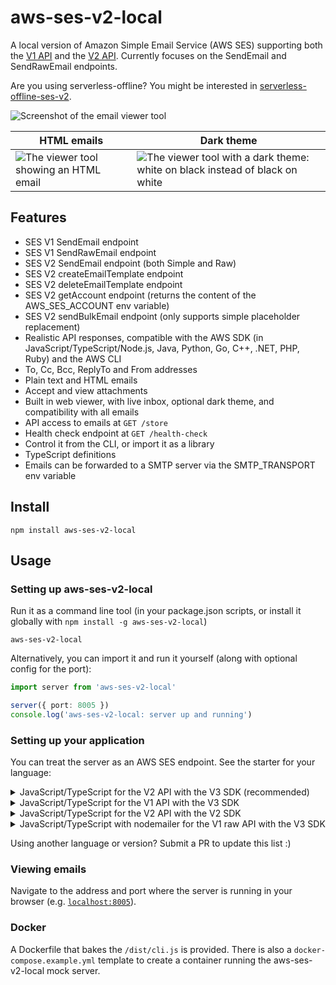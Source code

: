 # aws-ses-v2-local

A local version of Amazon Simple Email Service (AWS SES) supporting both the [V1 API](https://docs.aws.amazon.com/ses/latest/APIReference/Welcome.html) and the [V2 API](https://docs.aws.amazon.com/ses/latest/APIReference-V2/Welcome.html). Currently focuses on the SendEmail and SendRawEmail endpoints.

Are you using serverless-offline? You might be interested in [serverless-offline-ses-v2](https://github.com/domdomegg/serverless-offline-ses-v2).

![Screenshot of the email viewer tool](./branding/text-email.png)

| HTML emails | Dark theme |
| - | - |
| ![The viewer tool showing an HTML email](./branding/html-email.png) | ![The viewer tool with a dark theme: white on black instead of black on white](branding/dark-theme.png) |

## Features

- SES V1 SendEmail endpoint
- SES V1 SendRawEmail endpoint
- SES V2 SendEmail endpoint (both Simple and Raw)
- SES V2 createEmailTemplate endpoint
- SES V2 deleteEmailTemplate endpoint
- SES V2 getAccount endpoint (returns the content of the AWS_SES_ACCOUNT env variable)
- SES V2 sendBulkEmail endpoint (only supports simple placeholder replacement)
- Realistic API responses, compatible with the AWS SDK (in JavaScript/TypeScript/Node.js, Java, Python, Go, C++, .NET, PHP, Ruby) and the AWS CLI
- To, Cc, Bcc, ReplyTo and From addresses
- Plain text and HTML emails
- Accept and view attachments
- Built in web viewer, with live inbox, optional dark theme, and compatibility with all emails
- API access to emails at `GET /store`
- Health check endpoint at `GET /health-check`
- Control it from the CLI, or import it as a library
- TypeScript definitions
- Emails can be forwarded to a SMTP server via the SMTP_TRANSPORT env variable

## Install

```
npm install aws-ses-v2-local
```

## Usage

### Setting up aws-ses-v2-local

Run it as a command line tool (in your package.json scripts, or install it globally with `npm install -g aws-ses-v2-local`)

```
aws-ses-v2-local
```

Alternatively, you can import it and run it yourself (along with optional config for the port):

```typescript
import server from 'aws-ses-v2-local'

server({ port: 8005 })
console.log('aws-ses-v2-local: server up and running')
```

### Setting up your application

You can treat the server as an AWS SES endpoint. See the starter for your language:

<details>
<summary>JavaScript/TypeScript for the V2 API with the V3 SDK (recommended)</summary>

```typescript
import { SESv2Client, SendEmailCommand } from "@aws-sdk/client-sesv2"

const ses = new SESv2Client({
    endpoint: 'http://localhost:8005',
    region: 'aws-ses-v2-local',
    credentials: { accessKeyId: 'ANY_STRING', secretAccessKey: 'ANY_STRING' },
});
await ses.send(new SendEmailCommand({
    FromEmailAddress: 'sender@example.com',
    Destination: { ToAddresses: ['receiver@example.com'] },
    Content: {
        Simple: {
            Subject: { Data: 'This is the subject' },
            Body: { Text: { Data: 'This is the email contents' } },
        }
    },
}))
```

</details>

<details>
<summary>JavaScript/TypeScript for the V1 API with the V3 SDK</summary>

```typescript
import { SES, SendEmailCommand } from '@aws-sdk/client-ses'

const ses = new SES({
    endpoint: 'http://localhost:8005',
    region: 'aws-ses-v2-local',
    credentials: { accessKeyId: 'ANY_STRING', secretAccessKey: 'ANY_STRING' },
})
await ses.send(new SendEmailCommand({
    Source: 'sender@example.com',
    Destination: { ToAddresses: ['receiver@example.com'] },
    Message: {
        Subject: { Data: 'This is the subject' },
        Body: { Text: { Data: 'This is the email contents' } },
    },
}))
```

</details>

<details>
<summary>JavaScript/TypeScript for the V2 API with the V2 SDK</summary>

```typescript
import AWS from 'aws-sdk'

const ses = new AWS.SESV2({
    endpoint: 'http://localhost:8005',
    region: 'aws-ses-v2-local',
    credentials: { accessKeyId: 'ANY_STRING', secretAccessKey: 'ANY_STRING' },
})
ses.sendEmail({
    FromEmailAddress: 'sender@example.com',
    Destination: { ToAddresses: ['receiver@example.com'] },
    Content: {
        Simple: {
            Subject: { Data: 'This is the subject' },
            Body: { Text: { Data: 'This is the email contents' } },
        }
    },
})
```

</details>

<details>
<summary>JavaScript/TypeScript with nodemailer for the V1 raw API with the V3 SDK</summary>

```typescript
import * as aws from '@aws-sdk/client-ses'

const ses = new aws.SES({
    endpoint: 'http://localhost:8005',
    region: 'aws-ses-v2-local',
    credentials: { accessKeyId: 'ANY_STRING', secretAccessKey: 'ANY_STRING' },
})
const transporter = nodemailer.createTransport({ SES: { ses, aws } })

await transporter.sendMail({
    from: 'sender@example.com',
    to: ['receiver@example.com'],
    subject: 'This is the subject',
    text: 'This is the email contents',
    attachments: [{
        filename: `some-file.pdf`,
        contentType: 'application/pdf',
        content: Buffer.from(pdfBytes),
    }],
})
```

</details>

Using another language or version? Submit a PR to update this list :)

### Viewing emails

Navigate to the address and port where the server is running in your browser (e.g. [`localhost:8005`](http://localhost:8005/)).

### Docker

A Dockerfile that bakes the `/dist/cli.js` is provided. There is also a `docker-compose.example.yml` template to create a container running the aws-ses-v2-local mock server.
